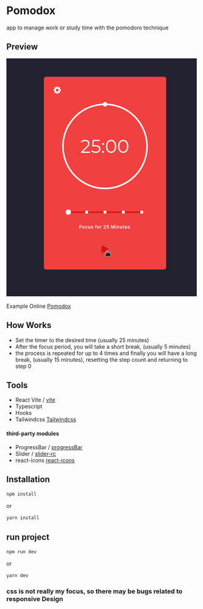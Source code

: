 # Pomodox
app to manage work or study time with the pomodoro technique

## Preview
![preview](github/pomodox.gif)

Example Online [Pomodox](https://pomodox-ten.vercel.app/)

## How Works

- Set the timer to the desired time (usually 25 minutes)
- After the focus period, you will take a short break, (usually 5 minutes)
- the process is repeated for up to 4 times and finally you will have a long break, (usually 15 minutes), resetting the step count and returning to step 0
  

## Tools
 - React Vite / [vite](https://vitejs.dev/)
 - Typescript
 - Hooks
 - Tailwindcss [Tailwindcss](https://tailwindcss.com/)
  
  #### third-party modules
 - ProgressBar / [progressBar](https://github.com/martyan/react-customizable-progressbar)
 - Slider / [slider-rc](https://github.com/react-component/slider)
 - react-icons [react-icons](https://react-icons.github.io/react-icons/)
## Installation

``` bash
npm install
```
or

``` bash
yarn install
```

## run project 

``` bash
npm run dev
```
or 
``` bash
yarn dev
```

### css is not really my focus, so there may be bugs related to responsive Design